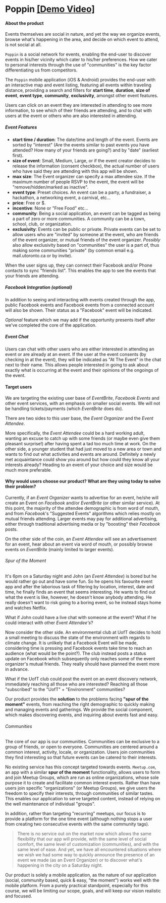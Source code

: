 # Poppin [[Demo Video]](https://www.youtube.com/watch?v=IBmixVxwgrk&feature=youtu.be)

#### About the product

Events themselves are social in nature, and yet the way we organize events,
browse what's happening in the area, and decide on which event to attend,
is not social at all.

`Poppin` is a social network for events, enabling the end-user to discover
events in his/her vicinity which cater to his/her preferences. How we cater to
personal interests through the use of "communities" is the key factor
differentiating us from competitors.

The `Poppin` mobile application (iOS & Android) provides the end-user
with an interactive map and event listing, featuring all events within
traveling distance, providing a search and filters for __start time__,
__duration__, __size of event__, __event type__, __community__, __exclusivity__,
amongst other event features.

Users can click on an event they are interested in attending to see more
information, to see which of their friends are attending, and to chat with
users at the event or others who are also interested in attending.

##### Event Features

 * __start time / duration__: The date/time and length of the event. Events
 are sorted by "interest" (Are the events similar to past events you have
 attended? How many of your friends are going?) and by "date" (earliest first).
 * __size of event__: Small, Medium, Large, or if the event creator decides to
 release the information (consent checkbox), the actual number of users
 who have said they are attending with this app will be shown.
 * __max size__: The Event organizer can specify a max attendee size. If the maximum
 number of people RSVP to the event, the event will be "remove/hidden/marked as inactive".
 * __event type__: Preset choices. An event can be a party, a fundraiser,
 a hackathon, a networking event, a carnival, etc...
 * __price__: Free or $.
 * __incentive__: None or "Free Food" etc...
 * __community__: Being a social application, an event can be tagged as being
 a part of zero or more communities. A community can be a town, school, club,
 or organization.
 * __exclusivity__: Events can be public or private. Private events can be set
 to allow users who are "invited" by someone at the event, who are friends of
 the event organizer, or mutual friends of the event organizer. *Possibly*
 also allow exclusivity based on "communities" the user is a part of, thus
 making some communities "private" (by common email e.g. mail.utoronto.ca or
 by invite).

When the user signs up, they can connect their Facebook and/or Phone contacts
to sync "friends list". This enables the app to see the events that your friends
are attending.

##### Facebook Integration (optional)
In addition to seeing and interacting with events created through the app,
public Facebook events and Facebook events from a connected account will
also be shown. Their status as a "Facebook" event will be indicated.

_Optional_ feature which we may add if the opportunity presents itself after we've
completed the core of the application.

##### Event Chat
Users can chat with other users who are either interested in attending an event
or are already at an event. If the user at the event consents (by checking in
at the event), they will be indicated as "At The Event" in the chat next to
their name. This allows people interested in going to ask about exactly what is
occurring at the event and their opinions of the ongoings of the event.

#### Target users

We are targeting the existing user base of _EventBrite_, _Facebook Events_ and
other event services, with an emphasis on smaller social events. We will
not be handling tickets/payments (which _EventBrite_ does do).

There are two sides to this user base, the _Event Organizer_ and the _Event Attendee_.

More specifically, the _Event Attendee_ could be a hard working adult, wanting an excuse to catch up with some friends (or maybe even give them pleasant surprise!) after having spent a tad too much time at work. On the other side, a younger student that had just moved to a new area or town and wants to find out what activities and events are around. Definitely a newly met acquaintance could show you around but how could they know all your interests already? Heading to an event of your choice and size would be much more preferable.


#### Why would users choose our product? What are they using today to solve their problem?

Currently, if an _Event Organizer_ wants to advertise for an event, he/she
will create an Event on _Facebook_ and/or _EventBrite_ (or other similar service).
At this point, the majority of the attendee demographic is from word of mouth,
and from _Facebook_'s "Suggested Events" algorithms which relies mostly on mutual
friends attending. Larger events may pay for additional advertising, either
through traditional advertising media or by "boosting" their _Facebook_ posts.

On the other side of the coin, an _Event Attendee_ will see an advertisement
for an event, hear about an event via word of mouth, or possibly browse events
on _EventBrite_ (mainly limited to larger events).

###### Spur of the Moment

It's 6pm on a Saturday night and John (an _Event Attendee_) is bored but he would rather
go out and have some fun. So he opens his favourite event app and after the laborious task
of filtering by location, interest, date and time, he finally finds an event that seems interesting.
He wants to find out what the event is like, however, he doesn't know anybody attending. He
really doesn't want to risk going to a boring event, so he instead stays home and watches Netflix.

What if John could have a live chat with someone at the event? What if he could interact with other
_Event Attendee's_?

Now consider the other side. An environmental club at UofT decides to hold
a small meeting to discuss the state of the environment with regards to climate change. It
is unlikely that a Facebook Event will be made, considering time is pressing and
Facebook events take time to reach an audience (what would be the point?). The club
instead posts a status update on Facebook which subsequently only reaches some of the event organizer's
mutual friends. They really should have planned the event more in advance.

What if the UofT club could post the event on an event discovery network,
immediately reaching all those who are interested? Reaching all those "subscribed"
to the "UofT" + "Environment" communities?

Our product provides the __solution__ to the problems facing __"spur of the moment"__
events, from reaching the right demographic to quickly making and managing events and gatherings.
We provide the social component, which makes discovering events, and inquiring
about events fast and easy.

###### Communities

The core of our app is our communities. Communities can be exclusive to a group
of friends, or open to everyone. Communities are centered around a common
interest, activity, locale, or organization. Users join communities they find
interesting so that future events can be catered to their interests.

No existing service has this concept targeted towards events. `Meetup.com`,
an app with a similar __spur of the moment__ functionality, allows users to form
and join Meetup Groups, which are run as online organizations, whose sole purpose
it to create and facilitate common interest events. Rather than have users join
specific "organizations" (or Meetup Groups), we give users the freedom to specify
their interests, through communities of similar tastes. This enables our
application to serve targeted content, instead of relying on the well maintenance
of individual "groups".

In addition, rather than targeting "recurring" meetups, our focus is to provide
a platform for the one time event (although nothing stops a user from creating
two consecutive events with the same community tags).

> There is no service out on the market now which allows the same flexibility that
our app will provide, with the same level of social comfort, the same level
of customization (communities), and with the same level of ease. And yet, we have
all encountered situations where we wish we had some way to quickly announce
the presence of an event we made (as an Event Organizer) or to discover what's
happening in the city on a Saturday night.

Our product is solely a mobile application, as the nature of our application
(social, community based, quick & easy, "the moment") works well with the mobile platform. From a purely practical standpoint, especially for this course,
we will be limiting our scope, goals, and will keep our vision realistic and focused.
